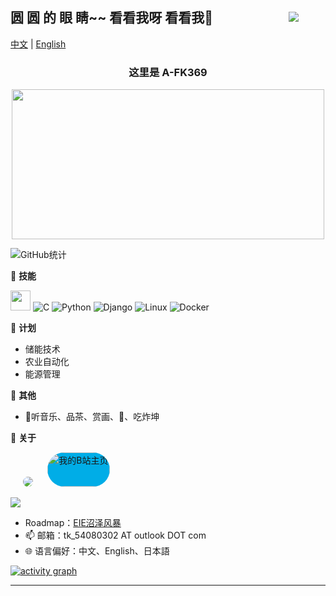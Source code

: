   <div>  <!--wrap block-->
      <h2 style="
      display: flex;
      justify-content: space-between;
      align-items: center;
      width: 100%;">
	      <b>圆 圆 的 眼 睛~~ 看看我呀 看看我👋</b> &nbsp; &nbsp; &nbsp; &nbsp; &nbsp;
	      <img src="https://komarev.com/ghpvc/?username=A-FK369&style=flat"> &nbsp;
      </h2>
  </div>

[中文](README.md) | [English](README-en.md)
  <div align="center">
    <h3>这里是 A-FK369</h3>
    <div>
      <img src="http://p1.music.126.net/TVd3imTPRcuCHEnLSGilCA==/109951163106728938.jpg?param=500y280" style="width: 500px; height: 240px;">
    </div>
  </div>

  ![GitHub统计](https://github-readme-stats.vercel.app/api?username=A-FK369&count_private=true&show_icons=true)


<!-- ![Profile views](https://komarev.com/ghpvc/?username=A-FK369&style=flat#pic_center) -->


🌟 **技能**<!-- -->
  <div>
    <img src="https://media.giphy.com/media/WUlplcMpOCEmTGBtBW/giphy.gif" width="32">
    <img alt="C" src="https://img.shields.io/badge/-C++-673AB8?style=flat&logo=C&logoColor=fff">
    <img alt="Python" src="https://img.shields.io/badge/-Python-3377AA?style=flat&logo=Python&logoColor=fff">
    <img alt="Django" src="https://img.shields.io/badge/-Django-349933?style=flat&logo=Django&logoColor=fff">
    <img alt="Linux" src="https://img.shields.io/badge/-Linux-223344?style=flat&logo=Linux&logoColor=fff">
    <img alt="Docker" src="https://img.shields.io/badge/-Docker-2496ED?style=flat&logo=Docker&logoColor=fff">
  </div>



📅 **计划**<!-- -->
  - 储能技术
  - 农业自动化
  - 能源管理


🎄 **其他**<!-- -->
  - 🍓听音乐、品茶、赏画、🎱、吃炸坤
  

💬 **关于**<!-- -->

  <p align='left'>
    &nbsp;&nbsp;&nbsp;&nbsp;
    <a href="https://music.163.com/#/user/home?id=449128216"><img src="http://p4.music.126.net/0BjeSe3i_xSi9VnJYNLWEg==/109951169379635921.jpg?param=50y50" style="border-radius:50%;"></a>
    &nbsp;&nbsp;&nbsp;&nbsp;
    <a href="https://space.bilibili.com/22116539"><img alt="我的B站主页" width="100" height="55" src="https://i0.hdslb.com/bfs/archive/c8fd97a40bf79f03e7b76cbc87236f612caef7b2.png" style="background-color:#00ADE7; border-radius: 48px;"></a>
    &nbsp;&nbsp;&nbsp;&nbsp;
  </p>

  ![](https://github-readme-stats.vercel.app/api/top-langs/?username=A-FK369&layout=compact)


  - Roadmap：[EIE沼泽风暴](https://roadmap.sh/team/progress?t=6552c77f68ca60261326cf1e)
  - 📫 邮箱：tk_54080302 AT outlook DOT com
  - 🌐 语言偏好：中文、English、日本語


[![activity graph](https://github-readme-activity-graph.vercel.app/graph?username=A-FK369&theme=gotham&hide_title=true&hide_border=true&bg_color=FFFFFF)](https://github.com/ashutosh00710/github-readme-activity-graph)


<hr>
  <!--
    <img height="30" src="https://raw.githubusercontent.com/8bithemant/8bithemant/master/twitter.png?raw=true">

    <style>
.image {width: 50%; height: auto;}
</style>

  - 小电视：[我的B站主页]()
  - 云村：[我的网易云音乐](https://music.163.com/#/user/home?id=449128216)

	It is a ✨ _special_ ✨ repository because its `README.md` (this file) appears on GitHub profile.

  Here are some ideas to get you started:

  - 🔭 I’m currently working on ...
  - 🌱 I’m currently learning ...
  - 👯 I’m looking to collaborate on ...
  - 🤔 I’m looking for help with ...
  - 💬 Ask me about ...
  - 📫 How to reach me: ...
  - 😄 Pronouns: ...
  - ⚡ Fun fact: ...
  - 👀 I’m interested in AI
  - 🌱 I’m currently Working on ComfyUI
  - 💞️ I’m looking to collaborate on ...
-->
